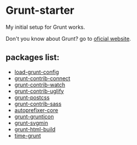 # Grunt-starter	

My initial setup for Grunt works. 

Don't you know about Grunt? go to [oficial website](http://gruntjs.com/getting-started).

## packages list:

* [load-grunt-config](https://github.com/firstandthird/load-grunt-config)
* [grunt-contrib-connect](https://github.com/gruntjs/grunt-contrib-connect)
* [grunt-contrib-watch](https://github.com/gruntjs/grunt-contrib-watch)
* [grunt-contrib-uglify](https://github.com/gruntjs/grunt-contrib-uglify)
* [grunt-postcss](https://github.com/nDmitry/grunt-postcss)
* [grunt-contrib-sass](https://github.com/gruntjs/grunt-contrib-sass)
* [autoprefixer-core](https://github.com/postcss/autoprefixer-core)
* [grunt-grunticon](https://github.com/filamentgroup/grunticon)
* [grunt-svgmin](https://github.com/sindresorhus/grunt-svgmin)
* [grunt-html-build](https://github.com/spatools/grunt-html-build)
* [time-grunt](https://github.com/sindresorhus/time-grunt)